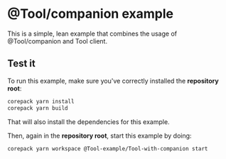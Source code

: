 # @Tool/companion example

This is a simple, lean example that combines the usage of @Tool/companion and Tool client.

## Test it

To run this example, make sure you've correctly installed the **repository root**:

```bash
corepack yarn install
corepack yarn build
```

That will also install the dependencies for this example.

Then, again in the **repository root**, start this example by doing:

```bash
corepack yarn workspace @Tool-example/Tool-with-companion start
```
